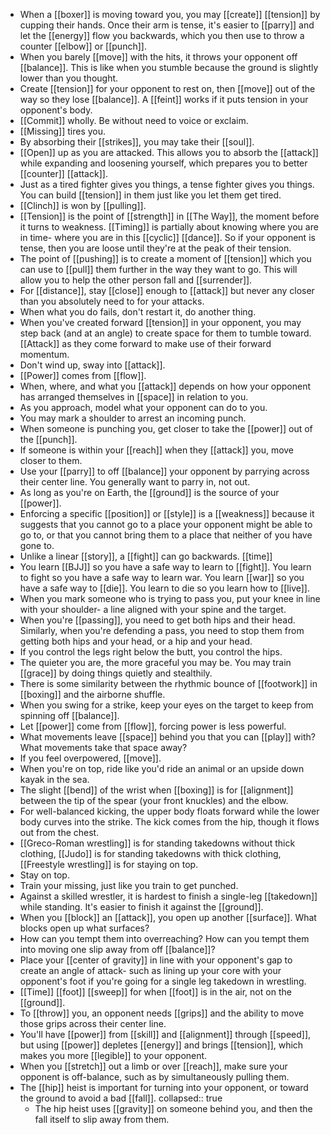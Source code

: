 - When a [[boxer]] is moving toward you, you may [[create]] [[tension]] by cupping their hands. Once their arm is tense, it's easier to [[parry]] and let the [[energy]] flow you backwards, which you then use to throw a counter [[elbow]] or [[punch]].
- When you barely [[move]] with the hits, it throws your opponent off [[balance]]. This is like when you stumble because the ground is slightly lower than you thought.
- Create [[tension]] for your opponent to rest on, then [[move]] out of the way so they lose [[balance]]. A [[feint]] works if it puts tension in your opponent's body.
- [[Commit]] wholly. Be without need to voice or exclaim.
- [[Missing]] tires you.
- By absorbing their [[strikes]], you may take their [[soul]].
- [[Open]] up as you are attacked. This allows you to absorb the [[attack]] while expanding and loosening yourself, which prepares you to better [[counter]] [[attack]].
- Just as a tired fighter gives you things, a tense fighter gives you things. You can build [[tension]] in them just like you let them get tired.
- [[Clinch]] is won by [[pulling]].
- [[Tension]] is the point of [[strength]] in [[The Way]], the moment before it turns to weakness. [[Timing]] is partially about knowing where you are in time- where you are in this [[cyclic]] [[dance]]. So if your opponent is tense, then you are loose until they're at the peak of their tension.
- The point of [[pushing]] is to create a moment of [[tension]] which you can use to [[pull]] them further in the way they want to go. This will allow you to help the other person fall and [[surrender]].
- For [[distance]], stay [[close]] enough to [[attack]] but never any closer than you absolutely need to for your attacks.
- When what you do fails, don't restart it, do another thing.
- When you've created forward [[tension]] in your opponent, you may step back (and at an angle) to create space for them to tumble toward. [[Attack]] as they come forward to make use of their forward momentum.
- Don't wind up, sway into [[attack]].
- [[Power]] comes from [[flow]].
- When, where, and what you [[attack]] depends on how your opponent has arranged themselves in [[space]] in relation to you.
- As you approach, model what your opponent can do to you.
- You may mark a shoulder to arrest an incoming punch.
- When someone is punching you, get closer to take the [[power]] out of the [[punch]].
- If someone is within your [[reach]] when they [[attack]] you, move closer to them.
- Use your [[parry]] to off [[balance]] your opponent by parrying across their center line. You generally want to parry in, not out.
- As long as you're on Earth, the [[ground]] is the source of your [[power]].
- Enforcing a specific [[position]] or [[style]] is a [[weakness]] because it suggests that you cannot go to a place your opponent might be able to go to, or that you cannot bring them to a place that neither of you have gone to.
- Unlike a linear [[story]], a [[fight]] can go backwards. [[time]]
- You learn [[BJJ]] so you have a safe way to learn to [[fight]]. You learn to fight so you have a safe way to learn war. You learn [[war]] so you have a safe way to [[die]]. You learn to die so you learn how to [[live]].
- When you mark someone who is trying to pass you, put your knee in line with your shoulder- a line aligned with your spine and the target.
- When you're [[passing]], you need to get both hips and their head. Similarly, when you're defending a pass, you need to stop them from getting both hips and your head, or a hip and your head.
- If you control the legs right below the butt, you control the hips.
- The quieter you are, the more graceful you may be. You may train [[grace]] by doing things quietly and stealthily.
- There is some similarity between the rhythmic bounce of [[footwork]] in [[boxing]] and the airborne shuffle.
- When you swing for a strike, keep your eyes on the target to keep from spinning off [[balance]].
- Let [[power]] come from [[flow]], forcing power is less powerful.
- What movements leave [[space]] behind you that you can [[play]] with? What movements take that space away?
- If you feel overpowered, [[move]].
- When you're on top, ride like you'd ride an animal or an upside down kayak in the sea.
- The slight [[bend]] of the wrist when [[boxing]] is for [[alignment]] between the tip of the spear (your front knuckles) and the elbow.
- For well-balanced kicking, the upper body floats forward while the lower body curves into the strike. The kick comes from the hip, though it flows out from the chest.
- [[Greco-Roman wrestling]] is for standing takedowns without thick clothing, [[Judo]] is for standing takedowns with thick clothing, [[Freestyle wrestling]] is for staying on top.
- Stay on top.
- Train your missing, just like you train to get punched.
- Against a skilled wrestler, it is hardest to finish a single-leg [[takedown]] while standing. It's easier to finish it against the [[ground]].
- When you [[block]] an [[attack]], you open up another [[surface]]. What blocks open up what surfaces?
- How can you tempt them into overreaching? How can you tempt them into moving one slip away from off [[balance]]?
- Place your [[center of gravity]] in line with your opponent's gap to create an angle of attack- such as lining up your core with your opponent's foot if you're going for  a single leg takedown in wrestling.
- [[Time]] [[foot]] [[sweep]] for when [[foot]] is in the air, not on the [[ground]].
- To [[throw]] you, an opponent needs [[grips]] and the ability to move those grips across their center line.
- You'll have [[power]] from [[skill]] and [[alignment]] through [[speed]], but using [[power]] depletes [[energy]] and brings [[tension]], which makes you more [[legible]] to your opponent.
- When you [[stretch]] out a limb or over [[reach]], make sure your opponent is off-balance, such as by simultaneously pulling them.
- The [[hip]] heist is important for turning into your opponent, or toward the ground to avoid a bad [[fall]].
  collapsed:: true
	- The hip heist uses [[gravity]] on someone behind you, and then the fall itself to slip away from them.